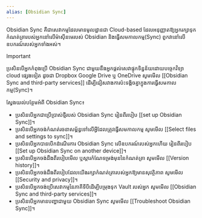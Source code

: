 ```yaml
---
alias: [Obsidian Sync]
---
```


Obsidian Sync គឺជាសេវាកម្មដែលមានមូលដ្ឋានជា Cloud-based ដែលអនុញ្ញាតឱ្យអ្នករក្សាទុកកំណត់ត្រារបស់អ្នកនៅលើម៉ាស៊ីនមេរបស់ Obsidian និងធ្វើសមកាលកម្ម(Sync) ពួកវានៅលើឧបករណ៍របស់អ្នកទាំងអស់។
> [!important]
> ប្រសិនបើអ្នកកំពុងប្រើ Obsidian Sync ជាមួយនឹងអ្នកផ្តល់សេវាផ្ទុកទិន្នន័យដោយបច្ចេកវិទ្យា cloud ផ្សេងទៀត​ ដូចជា Dropbox Google Drive ឬ OneDrive​ សូមមើល [[Obsidian Sync and third-party services]] ដើម្បីជៀសវាងការប៉ះទង្គិចគ្នាក្នុងការធ្វើសមកាលកម្ម(Sync)។

ស្វែងយល់បន្ថែមអំពី Obsidian Sync៖

- ប្រសិនបើអ្នកជាប្រើប្រាស់ថ្មីរបស់ Obsidian Sync រៀនពីរបៀប [[set up Obsidian Sync]]។
- ប្រសិនបើអ្នកចង់កំណត់រចនាសម្ព័ន្ធទៅលើអ្វីដែលត្រូវធ្វើសមកាលកម្ម សូមមើល [[Select files and settings to sync]]។
- ប្រសិនបើអ្នកបានបើកដំណើរការ Obsidian Sync លើឧបករណ៍របស់អ្នកហើយ រៀនពីរបៀប [[Set up Obsidian Sync on another device]]។
- ប្រសិនបើអ្នកចង់ដឹងពីរបៀបមើល ឬស្ដារកំណែទម្រង់មុននៃកំណត់ត្រា សូមមើល [[Version history]]។
- ប្រសិនបើអ្នកចង់ដឹងពីរបៀបដែលយើងរក្សាកំណត់ត្រារបស់អ្នកឱ្យមានសុវត្ថិភាព សូមមើល [[Security and privacy]]។
- ប្រសិនបើអ្នកចង់ប្រើសេវាកម្មនៃភាគីទីបីដើម្បីបម្រុងទុក Vault របស់អ្នក សូមមើល [[Obsidian Sync and third-party services]]។
- ប្រសិនបើអ្នកមានបញ្ហាជាមួយ Obsidian Sync​​ សូមមើល [[Troubleshoot Obsidian Sync]]។

